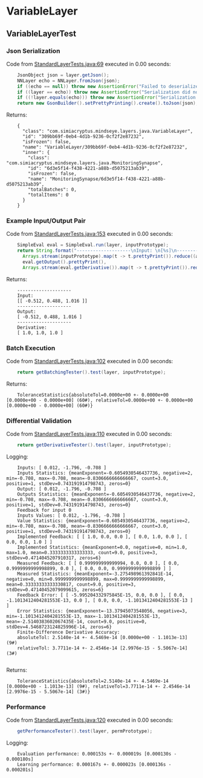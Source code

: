 # VariableLayer
## VariableLayerTest
### Json Serialization
Code from [StandardLayerTests.java:69](../../../../../../../src/main/java/com/simiacryptus/mindseye/test/StandardLayerTests.java#L69) executed in 0.00 seconds: 
```java
    JsonObject json = layer.getJson();
    NNLayer echo = NNLayer.fromJson(json);
    if ((echo == null)) throw new AssertionError("Failed to deserialize");
    if ((layer == echo)) throw new AssertionError("Serialization did not copy");
    if ((!layer.equals(echo))) throw new AssertionError("Serialization not equal");
    return new GsonBuilder().setPrettyPrinting().create().toJson(json);
```

Returns: 

```
    {
      "class": "com.simiacryptus.mindseye.layers.java.VariableLayer",
      "id": "309bb69f-0eb4-4d1b-9236-0cf2f2e87232",
      "isFrozen": false,
      "name": "VariableLayer/309bb69f-0eb4-4d1b-9236-0cf2f2e87232",
      "inner": {
        "class": "com.simiacryptus.mindseye.layers.java.MonitoringSynapse",
        "id": "6d3e5f14-f438-4221-a88b-d5075213ab39",
        "isFrozen": false,
        "name": "MonitoringSynapse/6d3e5f14-f438-4221-a88b-d5075213ab39",
        "totalBatches": 0,
        "totalItems": 0
      }
    }
```



### Example Input/Output Pair
Code from [StandardLayerTests.java:153](../../../../../../../src/main/java/com/simiacryptus/mindseye/test/StandardLayerTests.java#L153) executed in 0.00 seconds: 
```java
    SimpleEval eval = SimpleEval.run(layer, inputPrototype);
    return String.format("--------------------\nInput: \n[%s]\n--------------------\nOutput: \n%s\n--------------------\nDerivative: \n%s",
      Arrays.stream(inputPrototype).map(t -> t.prettyPrint()).reduce((a, b) -> a + ",\n" + b).get(),
      eval.getOutput().prettyPrint(),
      Arrays.stream(eval.getDerivative()).map(t -> t.prettyPrint()).reduce((a, b) -> a + ",\n" + b).get());
```

Returns: 

```
    --------------------
    Input: 
    [[ -0.512, 0.488, 1.016 ]]
    --------------------
    Output: 
    [ -0.512, 0.488, 1.016 ]
    --------------------
    Derivative: 
    [ 1.0, 1.0, 1.0 ]
```



### Batch Execution
Code from [StandardLayerTests.java:102](../../../../../../../src/main/java/com/simiacryptus/mindseye/test/StandardLayerTests.java#L102) executed in 0.00 seconds: 
```java
    return getBatchingTester().test(layer, inputPrototype);
```

Returns: 

```
    ToleranceStatistics{absoluteTol=0.0000e+00 +- 0.0000e+00 [0.0000e+00 - 0.0000e+00] (60#), relativeTol=0.0000e+00 +- 0.0000e+00 [0.0000e+00 - 0.0000e+00] (60#)}
```



### Differential Validation
Code from [StandardLayerTests.java:110](../../../../../../../src/main/java/com/simiacryptus/mindseye/test/StandardLayerTests.java#L110) executed in 0.00 seconds: 
```java
    return getDerivativeTester().test(layer, inputPrototype);
```
Logging: 
```
    Inputs: [ 0.012, -1.796, -0.708 ]
    Inputs Statistics: {meanExponent=-0.6054930546437736, negative=2, min=-0.708, max=-0.708, mean=-0.8306666666666667, count=3.0, positive=1, stdDev=0.743191914798743, zeros=0}
    Output: [ 0.012, -1.796, -0.708 ]
    Outputs Statistics: {meanExponent=-0.6054930546437736, negative=2, min=-0.708, max=-0.708, mean=-0.8306666666666667, count=3.0, positive=1, stdDev=0.743191914798743, zeros=0}
    Feedback for input 0
    Inputs Values: [ 0.012, -1.796, -0.708 ]
    Value Statistics: {meanExponent=-0.6054930546437736, negative=2, min=-0.708, max=-0.708, mean=-0.8306666666666667, count=3.0, positive=1, stdDev=0.743191914798743, zeros=0}
    Implemented Feedback: [ [ 1.0, 0.0, 0.0 ], [ 0.0, 1.0, 0.0 ], [ 0.0, 0.0, 1.0 ] ]
    Implemented Statistics: {meanExponent=0.0, negative=0, min=1.0, max=1.0, mean=0.3333333333333333, count=9.0, positive=3, stdDev=0.4714045207910317, zeros=6}
    Measured Feedback: [ [ 0.999999999999994, 0.0, 0.0 ], [ 0.0, 0.9999999999998899, 0.0 ], [ 0.0, 0.0, 0.9999999999998899 ] ]
    Measured Statistics: {meanExponent=-3.275498961392841E-14, negative=0, min=0.9999999999998899, max=0.9999999999998899, mean=0.33333333333330817, count=9.0, positive=3, stdDev=0.47140452079099615, zeros=6}
    Feedback Error: [ [ -5.995204332975845E-15, 0.0, 0.0 ], [ 0.0, -1.1013412404281553E-13, 0.0 ], [ 0.0, 0.0, -1.1013412404281553E-13 ] ]
    Error Statistics: {meanExponent=-13.37945073548056, negative=3, min=-1.1013412404281553E-13, max=-1.1013412404281553E-13, mean=-2.5140383602067435E-14, count=9.0, positive=0, stdDev=4.5468723124825996E-14, zeros=6}
    Finite-Difference Derivative Accuracy:
    absoluteTol: 2.5140e-14 +- 4.5469e-14 [0.0000e+00 - 1.1013e-13] (9#)
    relativeTol: 3.7711e-14 +- 2.4546e-14 [2.9976e-15 - 5.5067e-14] (3#)
    
```

Returns: 

```
    ToleranceStatistics{absoluteTol=2.5140e-14 +- 4.5469e-14 [0.0000e+00 - 1.1013e-13] (9#), relativeTol=3.7711e-14 +- 2.4546e-14 [2.9976e-15 - 5.5067e-14] (3#)}
```



### Performance
Code from [StandardLayerTests.java:120](../../../../../../../src/main/java/com/simiacryptus/mindseye/test/StandardLayerTests.java#L120) executed in 0.00 seconds: 
```java
    getPerformanceTester().test(layer, permPrototype);
```
Logging: 
```
    Evaluation performance: 0.000153s +- 0.000019s [0.000130s - 0.000180s]
    Learning performance: 0.000167s +- 0.000023s [0.000136s - 0.000201s]
    
```

